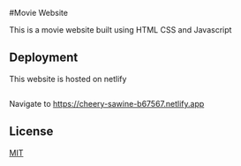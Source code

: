 
#Movie Website

This is a movie website built using HTML CSS and Javascript
## Deployment

This website is hosted on netlify

```bash

```
Navigate to https://cheery-sawine-b67567.netlify.app


## License

[MIT](https://choosealicense.com/licenses/mit/)

